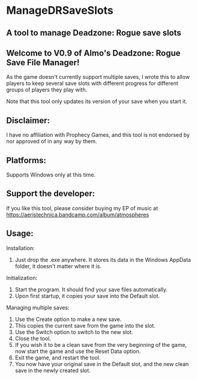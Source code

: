 # ManageDRSaveSlots
A tool to manage Deadzone: Rogue save slots
-------------------------------------------

Welcome to V0.9 of Almo's Deadzone: Rogue Save File Manager!
------------------------------------------------------------

As the game doesn't currently support multiple saves, I wrote this to allow players to keep several save slots with different progress for different groups of players they play with.

Note that this tool only updates its version of your save when you start it.

Disclaimer:
-----------
I have no affiliation with Prophecy Games, and this tool is not endorsed by nor approved of in any way by them.

Platforms:
----------
Supports Windows only at this time.

Support the developer:
----------------------
If you like this tool, please consider buying my EP of music at https://aeristechnica.bandcamp.com/album/atmospheres

Usage:
------

Installation:
1. Just drop the .exe anywhere. It stores its data in the Windows AppData folder, it doesn't matter where it is.

Initialization:
1. Start the program. It should find your save files automatically.
2. Upon first startup, it copies your save into the Default slot.

Managing multiple saves:
1. Use the Create option to make a new save.
2. This copies the current save from the game into the slot.
3. Use the Switch option to switch to the new slot.
4. Close the tool.
5. If you wish it to be a clean save from the very beginning of the game, now start the game and use the Reset Data option.
6. Exit the game, and restart the tool.
7. You now have your original save in the Default slot, and the new clean save in the newly created slot.


